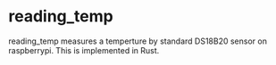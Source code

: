# reading_temp
reading_temp measures a temperture by standard DS18B20 sensor on raspberrypi.
This is implemented in Rust.